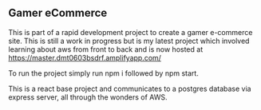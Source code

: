 ## Gamer eCommerce

This is part of a rapid development project to create a gamer e-commerce site. This is still a work in progress but is my 
latest project which involved learning about aws from front to back and is now hosted at https://master.dmt0603bsdrf.amplifyapp.com/

To run the project simply run npm i followed by npm start.

This is a react base project and communicates to a postgres database via express server, all through the wonders of AWS.